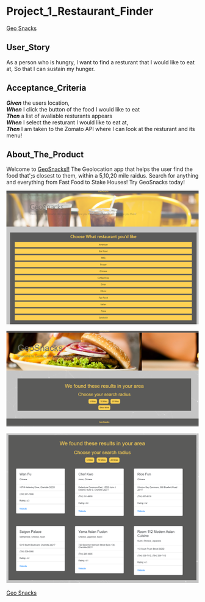 # **Project_1_Restaurant_Finder**

[Geo Snacks](https://srassam.github.io/Project_1_Restaurant_Finder/)

## **User_Story**

As a person who is hungry,
I want to find a resturant that I would like to eat at,
So that I can sustain my hunger. 

## **Acceptance_Criteria**

<strong>*Given*</strong> the users location,  
<strong>*When*</strong> I click the button of the food I would like to eat  
<strong>*Then*</strong> a list of avaliable resturants appears  
<strong>*When*</strong> I select the resturant I would like to eat at,  
<strong>*Then*</strong> I am taken to the Zomato API where I can look at the resturant and its menu!

## **About_The_Product**

Welcome to [GeoSnacks!!](https://srassam.github.io/Project_1_Restaurant_Finder/) The Geolocation app that helps the user find the food that';s closest to them, within a 5,10,20 mile raidus. Search for anything and everything from Fast Food to Stake Houses! Try GeoSnacks today! 

![Main Page](./assets/imgs/mainPage.PNG)


![Search Radius](./assets/imgs/searchRadius.PNG)

![Results Page](./assets/imgs/moreResults.PNG)


[Geo Snacks](https://srassam.github.io/Project_1_Restaurant_Finder/)